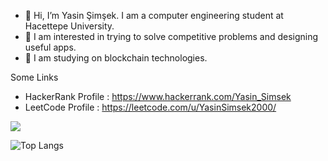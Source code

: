 - 👋 Hi, I’m Yasin Şimşek. I am a computer engineering student at Hacettepe University.
- 👀 I am interested in trying to solve competitive problems and designing useful apps.
- 👀 I am studying on blockchain technologies.

Some Links

- HackerRank Profile : https://www.hackerrank.com/Yasin_Simsek 
- LeetCode Profile   : https://leetcode.com/u/YasinSimsek2000/

<a href="">
  <img align="centre" src="https://github-readme-stats.vercel.app/api?username=YasinSimsek2000&count_private=true&include_all_commits=true&show_icons=true&title_color=007bff&text_color=e7e7e7&icon_color=007bff&bg_color=171c28" />
<a />
  
![Top Langs](https://github-readme-stats.vercel.app/api/top-langs/?username=YasinSimsek2000&layout=compact&title_color=007bff&text_color=e7e7e7&icon_color=007bff&bg_color=171c28)
